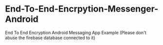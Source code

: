 # End-To-End-Encrpytion-Messenger-Android
End To End Encryption Android Messaging App Example (Please don't abuse the firebase database connected to it)
